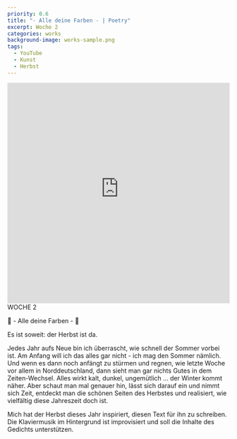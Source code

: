 ```yaml
---
priority: 0.6
title: "- Alle deine Farben - | Poetry"
excerpt: Woche 2
categories: works
background-image: works-sample.png
tags:
  - YouTube
  - Kunst
  - Herbst
---
```

<span class="image featured"></span>
<iframe width="100%" height="500px" src="https://www.youtube-nocookie.com/embed/Zf10KaGEv7w" frameborder="0" allow="autoplay; encrypted-media" allowfullscreen></iframe>
WOCHE 2

🍁 - Alle deine Farben - 🍁

Es ist soweit: der Herbst ist da.

Jedes Jahr aufs Neue bin ich überrascht, wie schnell der Sommer vorbei ist. Am Anfang will ich das alles gar nicht - ich mag den Sommer nämlich. Und wenn es dann noch anfängt zu stürmen und regnen, wie letzte Woche vor allem in Norddeutschland, dann sieht man gar nichts Gutes in dem Zeiten-Wechsel.
Alles wirkt kalt, dunkel, ungemütlich ... der Winter kommt näher.
Aber schaut man mal genauer hin, lässt sich darauf ein und nimmt sich Zeit, entdeckt man die schönen Seiten des Herbstes und realisiert, wie vielfältig diese Jahreszeit doch ist.

Mich hat der Herbst dieses Jahr inspiriert, diesen Text für ihn zu schreiben. Die Klaviermusik im Hintergrund ist improvisiert und soll die Inhalte des Gedichts unterstützen.
